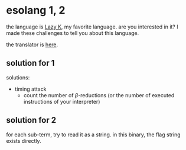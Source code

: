 # esolang 1, 2

the language is [Lazy K](https://esolangs.org/wiki/Lazy_K), my favorite language. are you interested in it? I made these challenges to tell you about this language.

the translator is [here](http://esoteric.sange.fi/essie2/download/lazy-k/).

## solution for 1

solutions:

-   timing attack
    -   count the number of $\beta$-reductions (or the number of executed instructions of your interpreter)

## solution for 2

for each sub-term, try to read it as a string. in this binary, the flag string exists directly.
